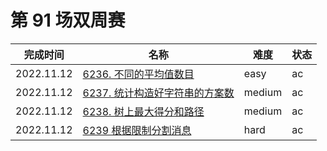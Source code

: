 # 第 91 场双周赛

**完成时间**|**名称**|**难度**|**状态**
------------|--------|--------|--------
2022.11.12|[6236. 不同的平均值数目](./6236.%20不同的平均值数目)|easy|ac
2022.11.12|[6237. 统计构造好字符串的方案数](./6237.%20统计构造好字符串的方案数)|medium|ac
2022.11.12|[6238. 树上最大得分和路径](./6238.%20树上最大得分和路径)|medium|ac
2022.11.12|[6239 根据限制分割消息](./6239.%20根据限制分割消息)|hard|ac
